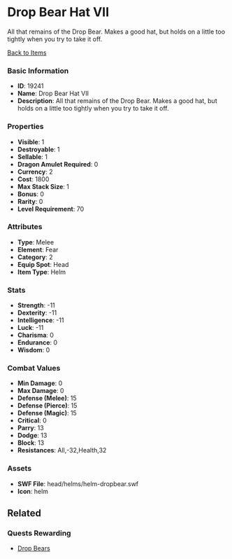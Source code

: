 # Drop Bear Hat VII

All that remains of the Drop Bear. Makes a good hat, but holds on a little too tightly when you try to take it off.

[Back to Items](../items.md)

### Basic Information

- **ID**: 19241
- **Name**: Drop Bear Hat VII
- **Description**: All that remains of the Drop Bear. Makes a good hat, but holds on a little too tightly when you try to take it off.

### Properties

- **Visible**: 1
- **Destroyable**: 1
- **Sellable**: 1
- **Dragon Amulet Required**: 0
- **Currency**: 2
- **Cost**: 1800
- **Max Stack Size**: 1
- **Bonus**: 0
- **Rarity**: 0
- **Level Requirement**: 70

### Attributes

- **Type**: Melee
- **Element**: Fear
- **Category**: 2
- **Equip Spot**: Head
- **Item Type**: Helm

### Stats

- **Strength**: -11
- **Dexterity**: -11
- **Intelligence**: -11
- **Luck**: -11
- **Charisma**: 0
- **Endurance**: 0
- **Wisdom**: 0

### Combat Values

- **Min Damage**: 0
- **Max Damage**: 0
- **Defense (Melee)**: 15
- **Defense (Pierce)**: 15
- **Defense (Magic)**: 15
- **Critical**: 0
- **Parry**: 13
- **Dodge**: 13
- **Block**: 13
- **Resistances**: All,-32,Health,32

### Assets

- **SWF File**: head/helms/helm-dropbear.swf
- **Icon**: helm

## Related

### Quests Rewarding

- [Drop Bears](../quests/1659-drop-bears.md)

